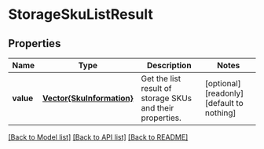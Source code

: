 # StorageSkuListResult


## Properties
Name | Type | Description | Notes
------------ | ------------- | ------------- | -------------
**value** | [**Vector{SkuInformation}**](SkuInformation.md) | Get the list result of storage SKUs and their properties. | [optional] [readonly] [default to nothing]


[[Back to Model list]](../README.md#models) [[Back to API list]](../README.md#api-endpoints) [[Back to README]](../README.md)


